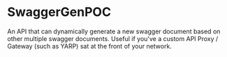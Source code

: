 # SwaggerGenPOC
An API that can dynamically generate a new swagger document based on other multiple swagger documents.  Useful if you've a custom API Proxy / Gateway (such as YARP) sat at the front of your network.
